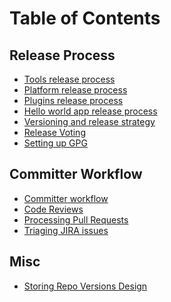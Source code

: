 <!--
#
# Licensed to the Apache Software Foundation (ASF) under one
# or more contributor license agreements.  See the NOTICE file
# distributed with this work for additional information
# regarding copyright ownership.  The ASF licenses this file
# to you under the Apache License, Version 2.0 (the
# "License"); you may not use this file except in compliance
# with the License.  You may obtain a copy of the License at
#
# http://www.apache.org/licenses/LICENSE-2.0
#
# Unless required by applicable law or agreed to in writing,
# software distributed under the License is distributed on an
# "AS IS" BASIS, WITHOUT WARRANTIES OR CONDITIONS OF ANY
#  KIND, either express or implied.  See the License for the
# specific language governing permissions and limitations
# under the License.
#
-->

# Table of Contents
## Release Process

* [Tools release process](tools-release-process.md)
* [Platform release process](platforms-release-process.md)
* [Plugins release process](plugins-release-process.md)
* [Hello world app release process](app-hello-world-release-process.md)
* [Versioning and release strategy](versioning-and-release-strategy.md)
* [Release Voting](release-voting.md)
* [Setting up GPG](setting-up-gpg.md)

## Committer Workflow

* [Committer workflow](committer-workflow.md)
* [Code Reviews](code-reviews.md)
* [Processing Pull Requests](processing-pull-requests.md)
* [Triaging JIRA issues](jira-triage.md)

## Misc
* [Storing Repo Versions Design](storing-repo-versions-design.md)
